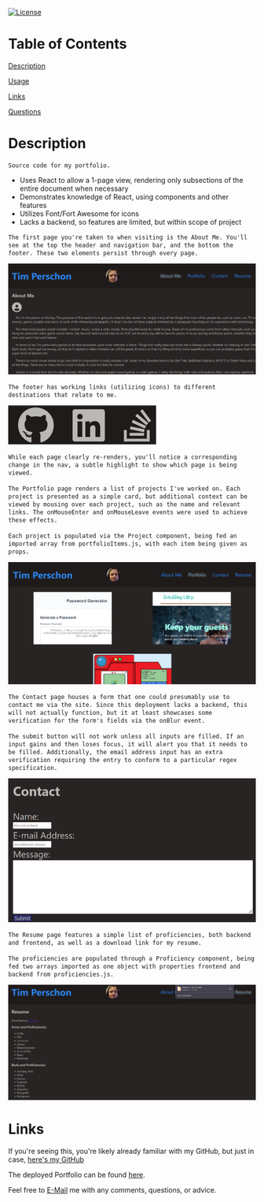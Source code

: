 [![License](https://img.shields.io/badge/License-MIT-yellow.svg)](https://opensource.org/licenses/MIT)
# Table of Contents

[Description](#Description)

[Usage](#Usage)

[Links](#Links)

[Questions](#Questions)


# Description
```
Source code for my portfolio.
```
- Uses React to allow a 1-page view, rendering only subsections of the entire document when necessary
- Demonstrates knowledge of React, using components and other features
- Utilizes Font/Fort Awesome for icons
- Lacks a backend, so features are limited, but within scope of project
```
The first page you're taken to when visiting is the About Me. You'll see at the top the header and navigation bar, and the bottom the footer. These two elements persist through every page.
```
![About Me](./images/overview.png)
```
The footer has working links (utilizing icons) to different destinations that relate to me.
```
![Footer](./images/footer.png)
```
While each page clearly re-renders, you'll notice a corresponding change in the nav, a subtle highlight to show which page is being viewed.

The Portfolio page renders a list of projects I've worked on. Each project is presented as a simple card, but additional context can be viewed by mousing over each project, such as the name and relevant links. The onMouseEnter and onMouseLeave events were used to achieve these effects.

Each project is populated via the Project component, being fed an imported array from portfolioItems.js, with each item being given as props.
```
![Portfolio Page](./images/portfolio.png)
```
The Contact page houses a form that one could presumably use to contact me via the site. Since this deployment lacks a backend, this will not actually function, but it at least showcases some verification for the form's fields via the onBlur event. 

The submit button will not work unless all inputs are filled. If an input gains and then loses focus, it will alert you that it needs to be filled. Additionally, the email address input has an extra verification requiring the entry to conform to a particular regex specification.
```
![Contact Page](./images/contactform.png)
```
The Resume page features a simple list of proficiencies, both backend and frontend, as well as a download link for my resume.

The proficiencies are populated through a Proficiency component, being fed two arrays imported as one object with properties frontend and backend from proficiencies.js.
```
![Resume Page](./images/resume.png)

# Links
If you're seeing this, you're likely already familiar with my GitHub, but just in case, [here's my GitHub](https://github.com/tperschon)

The deployed Portfolio can be found [here](https://tperschon.github.io/react-portfolio).

Feel free to [E-Mail](timperschon@gmail.com) me with any comments, questions, or advice.